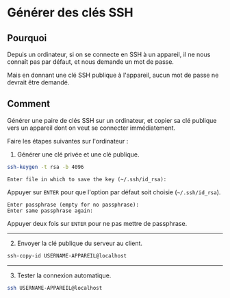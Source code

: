 # Générer des clés SSH 
## Pourquoi 
Depuis un ordinateur, si on se connecte en SSH à un appareil, il ne nous connaît pas par défaut, et nous demande un mot de passe. 

Mais en donnant une clé SSH publique à l'appareil, aucun mot de passe ne devrait être demandé. 

## Comment 
Générer une paire de clés SSH sur un ordinateur, et copier sa clé publique vers un appareil dont on veut se connecter immédiatement. 

Faire les étapes suivantes sur l'ordinateur : 

1. Générer une clé privée et une clé publique. 
```bash
ssh-keygen -t rsa -b 4096
```

```
Enter file in which to save the key (~/.ssh/id_rsa):
```
Appuyer sur `ENTER` pour que l'option par défaut soit choisie (`~/.ssh/id_rsa`). 

```
Enter passphrase (empty for no passphrase): 
Enter same passphrase again: 
```
Appuyer deux fois sur `ENTER` pour ne pas mettre de passphrase. 

---

2. Envoyer la clé publique du serveur au client. 
```bash
ssh-copy-id USERNAME-APPAREIL@localhost
```

---

3. Tester la connexion automatique. 
```bash
ssh USERNAME-APPAREIL@localhost
```

